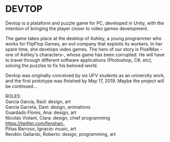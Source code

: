 # DEVTOP 

Devtop is a plataform and puzzle game for PC, developed in Unity, with the intention of bringing the player closer to video games development. 

The game takes place at the desktop of Ashley, a young programmer who works for FlipFlop Games, an evil company that exploits its workers. In her spare time, she develops video games. The hero of our story is PixelMax -one of Ashley's characters-, whose game has been corrupted. He will have to travel through different software applications (Photoshop, C#, etc), solving the puzzles to fix his beloved world.

Devtop was originally conceived by six UFV students as an university work, and the first prototype was finished by May 17, 2019. Maybe the project will be continued...

ROLES:<br/>
García García, Raúl: design, art<br/>
García Garreta, Dani: design, animations<br/>
Guardado Flores, Ana: design, art<br/>
Nicolás Violant, Clara: design, chief programming https://twitter.com/fenshan_ <br/>
Piñas Barroso, Ignacio: music, art<br/>
Rendón Gallardo, Roberto: design, programming, art<br/>

